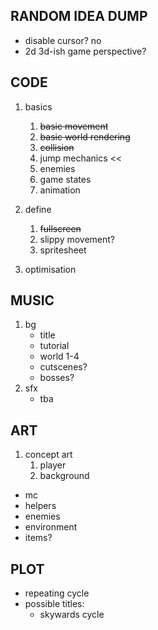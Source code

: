## RANDOM IDEA DUMP
- disable cursor? no
- 2d 3d-ish game perspective?

## CODE
1. basics
   1. ~~basic movement~~
   3. ~~basic world rendering~~
   2. ~~collision~~
   4. jump mechanics <<
   5. enemies
   5. game states
   6. animation

2. define
    1. ~~fullscreen~~
    2. slippy movement?
    3. spritesheet

3. optimisation

## MUSIC
1. bg
   - title
   - tutorial
   - world 1-4
   - cutscenes?
   - bosses?
2. sfx
   - tba

## ART
1. concept art
    1. player
    2. background

- mc
- helpers
- enemies
- environment
- items? 

## PLOT
- repeating cycle
- possible titles:
   - skywards cycle